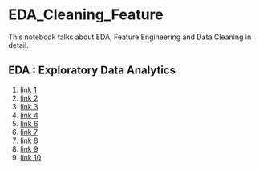 # EDA_Cleaning_Feature
This notebook talks about EDA, Feature Engineering and Data Cleaning in detail. 

## EDA : Exploratory Data Analytics 

1. [link 1](https://towardsdatascience.com/an-extensive-guide-to-exploratory-data-analysis-ddd99a03199e#:~:text=Exploratory%20Data%20Analysis%20(EDA)%2C,including%20but%20not%20limited%20to%E2%80%A6&text=Here's%20why%20this%20is%20important.)
2. [link 2](https://towardsdatascience.com/exploratory-data-analysis-8fc1cb20fd15)
3. [link 3](https://towardsdatascience.com/exploratory-data-analysis-dcb5e7189c4e)
4. [link 4](https://towardsdatascience.com/exploratory-data-analysis-in-python-a-step-by-step-process-d0dfa6bf94ee)
5. [link 6](https://towardsdatascience.com/exploratory-data-analysis-eda-72ba03480417)
6. [link 7](https://towardsdatascience.com/exploratory-data-analysis-with-python-part-1-b6248b28dc85)
7. [link 8](https://towardsdatascience.com/exploratory-data-analysis-eda-a-practical-guide-and-template-for-structured-data-abfbf3ee3bd9)
8. [link 9](https://towardsdatascience.com/exploratory-data-analysis-eda-python-87178e35b14)
9. [link 10](https://towardsdatascience.com/an-overview-of-visual-techniques-for-exploratory-data-analysis-in-python-d35703d43faf)
